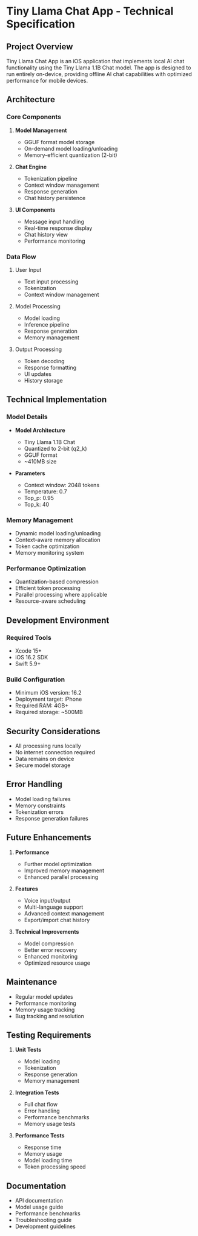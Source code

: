 # Tiny Llama Chat App - Technical Specification

## Project Overview

Tiny Llama Chat App is an iOS application that implements local AI chat functionality using the Tiny Llama 1.1B Chat model. The app is designed to run entirely on-device, providing offline AI chat capabilities with optimized performance for mobile devices.

## Architecture

### Core Components

1. **Model Management**
   - GGUF format model storage
   - On-demand model loading/unloading
   - Memory-efficient quantization (2-bit)

2. **Chat Engine**
   - Tokenization pipeline
   - Context window management
   - Response generation
   - Chat history persistence

3. **UI Components**
   - Message input handling
   - Real-time response display
   - Chat history view
   - Performance monitoring

### Data Flow

1. User Input
   - Text input processing
   - Tokenization
   - Context window management

2. Model Processing
   - Model loading
   - Inference pipeline
   - Response generation
   - Memory management

3. Output Processing
   - Token decoding
   - Response formatting
   - UI updates
   - History storage

## Technical Implementation

### Model Details

- **Model Architecture**
  - Tiny Llama 1.1B Chat
  - Quantized to 2-bit (q2_k)
  - GGUF format
  - ~410MB size

- **Parameters**
  - Context window: 2048 tokens
  - Temperature: 0.7
  - Top_p: 0.95
  - Top_k: 40

### Memory Management

- Dynamic model loading/unloading
- Context-aware memory allocation
- Token cache optimization
- Memory monitoring system

### Performance Optimization

- Quantization-based compression
- Efficient token processing
- Parallel processing where applicable
- Resource-aware scheduling

## Development Environment

### Required Tools

- Xcode 15+
- iOS 16.2 SDK
- Swift 5.9+

### Build Configuration

- Minimum iOS version: 16.2
- Deployment target: iPhone
- Required RAM: 4GB+
- Required storage: ~500MB

## Security Considerations

- All processing runs locally
- No internet connection required
- Data remains on device
- Secure model storage

## Error Handling

- Model loading failures
- Memory constraints
- Tokenization errors
- Response generation failures

## Future Enhancements

1. **Performance**
   - Further model optimization
   - Improved memory management
   - Enhanced parallel processing

2. **Features**
   - Voice input/output
   - Multi-language support
   - Advanced context management
   - Export/import chat history

3. **Technical Improvements**
   - Model compression
   - Better error recovery
   - Enhanced monitoring
   - Optimized resource usage

## Maintenance

- Regular model updates
- Performance monitoring
- Memory usage tracking
- Bug tracking and resolution

## Testing Requirements

1. **Unit Tests**
   - Model loading
   - Tokenization
   - Response generation
   - Memory management

2. **Integration Tests**
   - Full chat flow
   - Error handling
   - Performance benchmarks
   - Memory usage tests

3. **Performance Tests**
   - Response time
   - Memory usage
   - Model loading time
   - Token processing speed

## Documentation

- API documentation
- Model usage guide
- Performance benchmarks
- Troubleshooting guide
- Development guidelines
